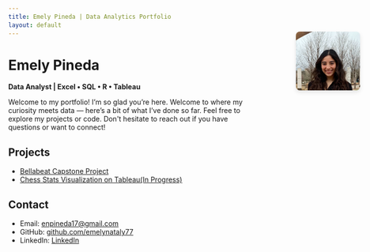 ```yaml
---
title: Emely Pineda | Data Analytics Portfolio
layout: default
---
```


# Emely Pineda 
**Data Analyst | Excel • SQL • R • Tableau**

<p class="homepage-intro">
  Welcome to my portfolio! I’m so glad you’re here.  
  Welcome to where my curiosity meets data — here’s a bit of what I’ve done so far.
  Feel free to explore my projects or code. Don't hesitate to reach out if you have questions or want to connect!
</p>

## Projects
- [Bellabeat Capstone Project](projects/bellabeat.md)
- [Chess Stats Visualization on Tableau(In Progress)](projects/chess.md)   
  
## Contact
- Email:  [enpineda17@gmail.com](mailto:enpineda17@gmail.com)  
- GitHub: [github.com/emelynataly77](https://github.com/emelynataly77)  
- LinkedIn: [LinkedIn](https://www.linkedin.com/in/emely-pineda-7480b72a8/)


<div style="position: absolute; top: 120px; right: 20px;">
  <img 
    src="assets/img/practice1.png" 
    alt="Profile Picture" 
    style="width: 130px; border-radius: 8px; box-shadow: 0 4px 8px rgba(0,0,0,0.1);">
</div>


